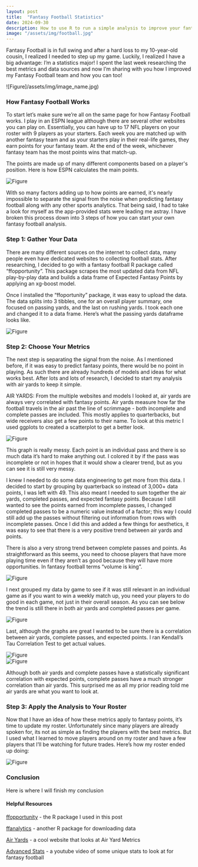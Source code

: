 ```yaml
---
layout: post
title:  "Fantasy Football Statistics"
date: 2024-09-30
description: How to use R to run a simple analysis to improve your fantasy football picks.   
image: "/assets/img/football.jpg"
---
```


<p class="intro"><span class="dropcap">F</span>antasy Football is in full swing and after a hard loss to my 10-year-old cousin, I realized I needed to step up my game. Luckily, I realized I have a big advantage: I’m a statistics major! I spent the last week researching the best metrics and data sources and now I’m sharing with you how I improved my Fantasy Football team and how you can too!</p>

![Figure]/assets/img/image_name.jpg)

### How Fantasy Football Works

To start let’s make sure we’re all on the same page for how Fantasy Football works. I play in an ESPN league although there are several other websites you can play on. Essentially, you can have up to 17 NFL players on your roster with 9 players as your starters. Each week you are matched up with another fantasy team and as your starters play in their real-life games, they earn points for your fantasy team. At the end of the week, whichever fantasy team has the most points wins that match-up. 

The points are made up of many different components based on a player's position. Here is how ESPN calculates the main points.

![Figure]({{site.url}}/{{site.baseurl}}/assets/img/ff_scoring.jpg)

With so many factors adding up to how points are earned, it's nearly impossible to separate the signal from the noise when predicting fantasy football along with any other sports analytics. That being said, I had to take a look for myself as the app-provided stats were leading me astray. I have broken this process down into 3 steps of how you can start your own fantasy football analysis. 

### Step 1: Gather Your Data
There are many different sources on the internet to collect data, many people even have dedicated websites to collecting football stats. After researching, I decided to go with a fantasy football R package called “ffopportunity”. This package scrapes the most updated data from NFL play-by-play data and builds a data frame of Expected Fantasy Points by applying an xg-boost model.  

Once I installed the “ffoportunity” package, it was easy to upload the data. The data splits into 3 tibbles, one for an overall player summary, one focused on passing yards, and the last on rushing yards. I took each one and changed it to a data frame. Here’s what the passing yards dataframe looks like. 

![Figure]({{site.url}}/{{site.baseurl}}/assets/img/pass_plays.jpg)

### Step 2: Choose Your Metrics
The next step is separating the signal from the noise. As I mentioned before, if it was easy to predict fantasy points, there would be no point in playing. As such there are already hundreds of models and ideas for what works best. After lots and lots of research, I decided to start my analysis with air yards to keep it simple.

AIR YARDS: From the multiple websites and models I looked at, air yards are always very correlated with fantasy points. Air yards measure how far the football travels in the air past the line of scrimmage - both incomplete and complete passes are included. This mostly applies to quarterbacks, but wide receivers also get a few points to their name. To look at this metric I used ggplots to created a scatterplot to get a better look. 

![Figure]({{site.url}}/{{site.baseurl}}/assets/img/first.jpg)

This graph is really messy. Each point is an individual pass and there is so much data it’s hard to make anything out. I colored it by if the pass was incomplete or not in hopes that it would show a clearer trend, but as you can see it is still very messy. 

I knew I needed to do some data engineering to get more from this data. I decided to start by grouping by quarterback so instead of 3,000+ data points, I was left with 49. This also meant I needed to sum together the air yards, completed passes, and expected fantasy points. Because I still wanted to see the points earned from incomplete passes, I changed completed passes to be a numeric value instead of a factor; this way I could still add up the passes without filtering out information from rows with incomplete passes. Once I did this and added a few things for aesthetics, it was easy to see that there is a very positive trend between air yards and points. 

There is also a very strong trend between complete passes and points. As straightforward as this seems, you need to choose players that have more playing time even if they aren’t as good because they will have more opportunities. In fantasy football terms “volume is king”.

![Figure]({{site.url}}/{{site.baseurl}}/assets/img/qb_graph.jpg)

I next grouped my data by game to see if it was still relevant in an individual game as if you want to win a weekly match up, you need your players to do good in each game, not just in their overall season. As you can see below the trend is still there in both air yards and completed passes per game. 

![Figure]({{site.url}}/{{site.baseurl}}/assets/img/game_graph.jpg)

Last, although the graphs are great I wanted to be sure there is a correlation between air yards, complete passes, and expected points. I ran Kendall’s Tau Correlation Test to get actual values.

![Figure]({{site.url}}/{{site.baseurl}}/assets/img/corr_ay.jpg)   
![Figure]({{site.url}}/{{site.baseurl}}/assets/img/corr_cp.jpg)

Although both air yards and complete passes have a statistically significant correlation with expected points, complete passes have a much stronger correlation than air yards. This surprised me as all my prior reading told me air yards are what you want to look at.

### Step 3: Apply the Analysis to Your Roster
Now that I have an idea of how these metrics apply to fantasy points, it’s time to update my roster. Unfortunately since many players are already spoken for, its not as simple as finding the players with the best metrics. But I used what I learned to move players around on my roster and have a few players that I’ll be watching for future trades. Here’s how my roster ended up doing:

![Figure]({{site.url}}/{{site.baseurl}}/assets/img/image_name.jpg)

### Conclusion
Here is where I will finish my conclusion

#### Helpful Resources
[ffopportunity](https://ffopportunity.ffverse.com/index.html) - the R package I used in this post

[ffanalytics](https://fantasyfootballanalytics.net/2016/06/ffanalytics-r-package-fantasy-football-data-analysis.html) - another R package for downloading data

[Air Yards](https://airyards.com/wopr.html) - a cool website that looks at Air Yard Metrics

[Advanced Stats](https://www.youtube.com/watch?v=I5C7ZGA6KSA) - a youtube video of some unique stats to look at for fantasy football
